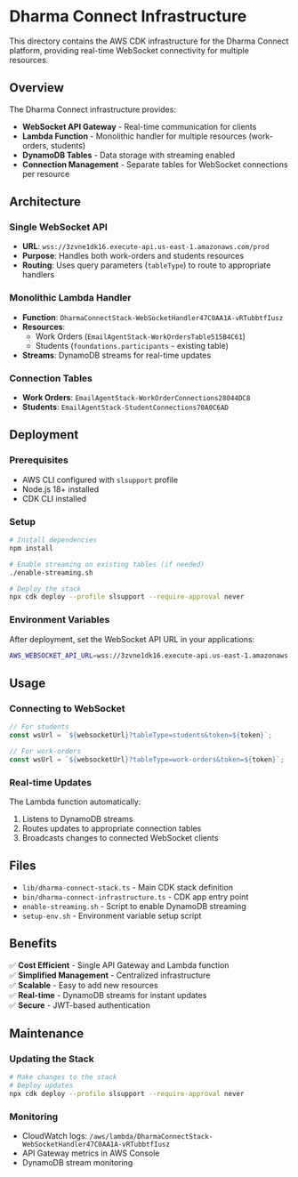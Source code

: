 # Dharma Connect Infrastructure

This directory contains the AWS CDK infrastructure for the Dharma Connect platform, providing real-time WebSocket connectivity for multiple resources.

## Overview

The Dharma Connect infrastructure provides:
- **WebSocket API Gateway** - Real-time communication for clients
- **Lambda Function** - Monolithic handler for multiple resources (work-orders, students)
- **DynamoDB Tables** - Data storage with streaming enabled
- **Connection Management** - Separate tables for WebSocket connections per resource

## Architecture

### Single WebSocket API
- **URL**: `wss://3zvne1dk16.execute-api.us-east-1.amazonaws.com/prod`
- **Purpose**: Handles both work-orders and students resources
- **Routing**: Uses query parameters (`tableType`) to route to appropriate handlers

### Monolithic Lambda Handler
- **Function**: `DharmaConnectStack-WebSocketHandler47C0AA1A-vRTubbtfIusz`
- **Resources**: 
  - Work Orders (`EmailAgentStack-WorkOrdersTable515B4C61`)
  - Students (`foundations.participants` - existing table)
- **Streams**: DynamoDB streams for real-time updates

### Connection Tables
- **Work Orders**: `EmailAgentStack-WorkOrderConnections28044DC8`
- **Students**: `EmailAgentStack-StudentConnections70A0C6AD`

## Deployment

### Prerequisites
- AWS CLI configured with `slsupport` profile
- Node.js 18+ installed
- CDK CLI installed

### Setup
```bash
# Install dependencies
npm install

# Enable streaming on existing tables (if needed)
./enable-streaming.sh

# Deploy the stack
npx cdk deploy --profile slsupport --require-approval never
```

### Environment Variables
After deployment, set the WebSocket API URL in your applications:
```bash
AWS_WEBSOCKET_API_URL=wss://3zvne1dk16.execute-api.us-east-1.amazonaws.com/prod
```

## Usage

### Connecting to WebSocket
```javascript
// For students
const wsUrl = `${websocketUrl}?tableType=students&token=${token}`;

// For work-orders
const wsUrl = `${websocketUrl}?tableType=work-orders&token=${token}`;
```

### Real-time Updates
The Lambda function automatically:
1. Listens to DynamoDB streams
2. Routes updates to appropriate connection tables
3. Broadcasts changes to connected WebSocket clients

## Files

- `lib/dharma-connect-stack.ts` - Main CDK stack definition
- `bin/dharma-connect-infrastructure.ts` - CDK app entry point
- `enable-streaming.sh` - Script to enable DynamoDB streaming
- `setup-env.sh` - Environment variable setup script

## Benefits

✅ **Cost Efficient** - Single API Gateway and Lambda function  
✅ **Simplified Management** - Centralized infrastructure  
✅ **Scalable** - Easy to add new resources  
✅ **Real-time** - DynamoDB streams for instant updates  
✅ **Secure** - JWT-based authentication  

## Maintenance

### Updating the Stack
```bash
# Make changes to the stack
# Deploy updates
npx cdk deploy --profile slsupport --require-approval never
```

### Monitoring
- CloudWatch logs: `/aws/lambda/DharmaConnectStack-WebSocketHandler47C0AA1A-vRTubbtfIusz`
- API Gateway metrics in AWS Console
- DynamoDB stream monitoring 